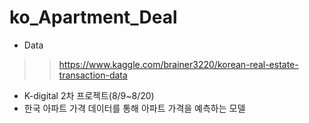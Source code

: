 # ko_Apartment_Deal

- Data 
>> https://www.kaggle.com/brainer3220/korean-real-estate-transaction-data

- K-digital 2차 프로젝트(8/9~8/20)
- 한국 아파트 가격 데이터를 통해 아파트 가격을 예측하는 모델 
